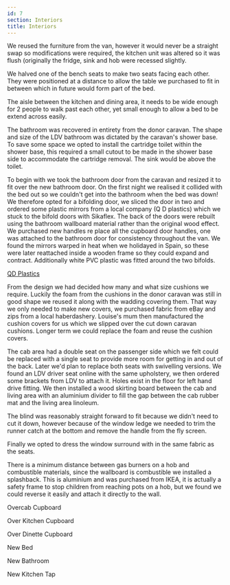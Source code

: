 ```yaml
---
id: 7
section: Interiors
title: Interiors
---
```


We reused the furniture from the van, however it would never be a straight swap so modifications were required, the kitchen unit was altered so it was flush (originally the fridge, sink  and hob were recessed slightly. 

<div class="flickrslideshow" data-ids="[1130781103,868707741,868702373,868721373,868726771,1123570337]">
</div>

We halved one of the bench seats to make two seats facing each other. They were positioned at a distance to allow the table we purchased to fit in between which in future would form part of the bed. 

<div class="flickrslideshow" data-ids="[868710601,869564152,869579454]">
</div>

The aisle between the kitchen and dining area, it needs to be wide enough for 2 people to walk past each other, yet small enough to allow a bed to be extend across easily.

<div class="flickrslideshow" data-ids="[868713571]">
</div>

The bathroom was recovered in entirety from the donor caravan. The shape and size of the LDV bathroom was dictated by the caravan's shower base. To save some space we opted to install the cartridge toilet within the shower base, this required a small cutout to be made in the shower base side to accommodate the cartridge removal. The sink would be above the toilet. 

<div class="flickrslideshow" data-ids="[908150461,1123548959,1124387490,1198122404,1124398086,1123562987,1198104410,1197274385]">
</div>

To begin with we took the bathroom door from the caravan and resized it to fit over the new bathroom door. On the first night we realised it collided with the bed out so we couldn't get into the bathroom when the bed was down! We therefore opted for a bifolding door, we sliced the door in two and ordered some plastic mirrors from a local company (Q D plastics) which we stuck to the bifold doors with Sikaflex. The back of the doors were rebuilt using the bathroom wallboard material rather than the original wood effect. We purchased new handles re place all the cupboard door handles, one was attached to the bathroom door for consistency throughout the van. We found the mirrors warped in heat when we holidayed in Spain, so these were later reattached inside a wooden frame so they could expand and contract. Additionally white PVC plastic was fitted around the two bifolds.

<div class="flickrslideshow" data-ids="[2135327994,2134548681,2135329156,2452316503]">
</div>

[QD Plastics](http://www.qdplastics.co.uk "Q D Plastics")

From the design we had decided how many and what size cushions we require. Luckily the foam from the cushions in the donor caravan was still in good shape we reused it along with the wadding covering them. That way we only needed to make new covers, we purchased fabric from eBay and zips from a local haberdashery. Louise's mum then manufactured the cushion covers for us which we slipped over the cut down caravan cushions. Longer term we could replace the foam and reuse the cushion covers. 

<div class="flickrslideshow" data-ids="[908198695,909063652,1197042103,1197945504,1197095859,2452313595]">
</div>

The cab area had a double seat on the passenger side which we felt could be replaced with a single seat to provide more room for getting in and out of the back. Later we'd plan to replace both seats with swivelling versions. We found an LDV driver seat online with the same upholstery, we then ordered some brackets from LDV to attach it. Holes exist in the floor for left hand drive fitting. We then installed a wood skirting board between the cab and living area with an aluminium divider to fill the gap between the cab rubber mat and the living area linoleum.

<div class="flickrslideshow" data-ids="[2654648525,2655468518]">
</div>

The blind was reasonably straight forward to fit because we didn't need to cut it down, however because of the window ledge we needed to trim the runner catch at the bottom and remove the handle from the fly screen. 

<div class="flickrslideshow" data-ids="[2453146768,2453148150,2452321071,2452314611,2452315531]">
</div>

Finally we opted to dress the window surround with in the same fabric as the seats.

<div class="flickrslideshow" data-ids="[2655470682,2655471928,2654646885,2654649999]">
</div>

There is a minimum distance between gas burners on a hob and combustible materials, since the wallboard is combustible we installed a splashback. This is aluminium and was purchased from IKEA, it is actually a safety frame to stop children from reaching pots on a hob, but we found we could reverse it easily and attach it directly to the wall.

<div class="flickrslideshow" data-ids="[2452312953,2452317455,2453150530]">
</div>

Overcab Cupboard

<div class="flickrslideshow" data-ids="[2321623875,2321627125,2322454680,2321643553,2322462720,2321653377,2453151848,2452324951,2453154652,2654637239,2654638803,2655467236,2655477344]">
</div>

Over Kitchen Cupboard

<div class="flickrslideshow" data-ids="[2740443779,2740444901,2740445783,2741283242,2740447391,3426043043,3426854590,3426044687,3426045393,3426045947]">
</div>

Over Dinette Cupboard

<div class="flickrslideshow" data-ids="[2740448481,2741286656,2740457719,3426851926,3426041991]">
</div>

New Bed

<div class="flickrslideshow" data-ids="[5031430614,5031457648]">
</div>

New Bathroom

<div class="flickrslideshow" data-ids="[7154368366,7154364070]"]>
</div>

New Kitchen Tap

<div class="flickrslideshow" data-ids="[7311108940]">
</div>